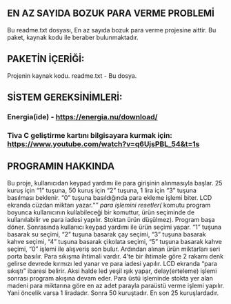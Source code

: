 ## EN AZ SAYIDA BOZUK PARA VERME PROBLEMİ

Bu readme.txt dosyası, En az sayıda bozuk para verme projesine aittir.
Bu paket, kaynak kodu ile beraber bulunmaktadır.


## PAKETİN İÇERİĞİ:

Projenin kaynak kodu.
readme.txt - Bu dosya.



## SİSTEM GEREKSİNİMLERİ:

### Energia(ide)   - https://energia.nu/download/
### Tiva C geliştirme kartını bilgisayara kurmak için: https://www.youtube.com/watch?v=q6UjsPBL_54&t=1s


## PROGRAMIN HAKKINDA

Bu proje, kullanıcıdan keypad yardımı ile para girişinin alınmasıyla başlar. 25 kuruş için “1” tuşuna, 50 kuruş için “2” tuşuna, 1 lira için “3” tuşuna basılması beklenir.
“0” tuşuna basıldığında para ekleme işlemi biter. LCD ekranda cüzdan miktarı yazar.“*” para işlemini resetler(* komutu program boyunca kullanıcının kullabileceği bir komuttur,
 ürün seçiminde de kullanılabilir ve para iadesi yapılır. Stoktan ürün düşülmez). Program başa döner. Sonrasında kullanıcı keypad yardımı ile ürün seçimi yapar.
 “1” tuşuna basarak su seçimi, “2” tuşuna basarak çay seçimi, “3” tuşuna basarak kahve seçimi, “4” tuşuna basarak çikolata seçimi, “5” tuşuna basarak kahve seçimi,
 “0” işlemi ile alışveriş son bulur. Ardından alınan ürün miktarları seri porta basılır. Para sıkışma ihtimali vardır.
 4’te bir ihtimale göre 2 rakamı denk gelirse devrede kırmızı led yanar ve para iadesi yapılır. LCD ekranda “para sıkıştı” ibaresi belirir.
 Aksi halde led yeşil ışık yapar, delay(erteleme) işlemi sonrası program akışına devam eder. Para üstü işleminde stokta yer alan madeni para miktarına göre en az adet parayla
 paraüstü verme işlemi yapılır. Yani öncelik varsa 1 liradadır. Sonra 50 kuruştadır. En son 25 kuruşlardadır. 
